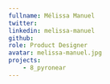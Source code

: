 ```yaml
---
fullname: Mélissa Manuel
twitter: 
linkedin: melissa-manuel
github: 
role: Product Designer
avatar: melissa-manuel.jpg
projects:
    - 8_pyronear
---
```

